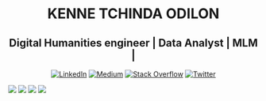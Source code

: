 <h1 align="center"> KENNE TCHINDA ODILON</h1>
<h2 align="center">Digital Humanities engineer | Data Analyst | MLM | 
</h2>
<p align="center">
  <a href="https://linkedin.com/in/Manuela Matchoo" target="_blank"><img src="https://img.shields.io/badge/LinkedIn-%230077B5.svg?logo=linkedin&logoColor=white" alt="LinkedIn"></a>
  <a href="https://medium.com/@baimamboukar" target="_blank"><img src="https://img.shields.io/badge/Medium-12100E?logo=medium&logoColor=white" alt="Medium"></a>
  <a href="https://stackoverflow.com/users/15155605" target="_blank"><img src="https://img.shields.io/badge/-Stackoverflow-FE7A16?logo=stack-overflow&logoColor=white" alt="Stack Overflow"></a>
  <a href="https://twitter.com/baimamjj" target="_blank"><img src="https://img.shields.io/badge/Twitter-%231DA1F2.svg?logo=Twitter&logoColor=white" alt="Twitter"></a>
</p>
<img src= "https://github-profile-trophy.vercel.app/?username=10-manuela&row=1&theme=darkhub&margin-w=15&no-bg=true" \>
<img src= "https://github-readme-stats.vercel.app/api/top-langs?username=10-manuela&show_icons=true&locale=en&layout=compact&theme=cobalt" \>
<img src= "https://github-readme-streak-stats.herokuapp.com?user=10-manuela&theme=radical&date_format=j%20M%5B%20Y%5D&sideLabels=DDB225" \>
<img src= "https://github-readme-stats.vercel.app/api?username=10-manuela&show_icons=true&locale=en&theme=tokyonight" \>
